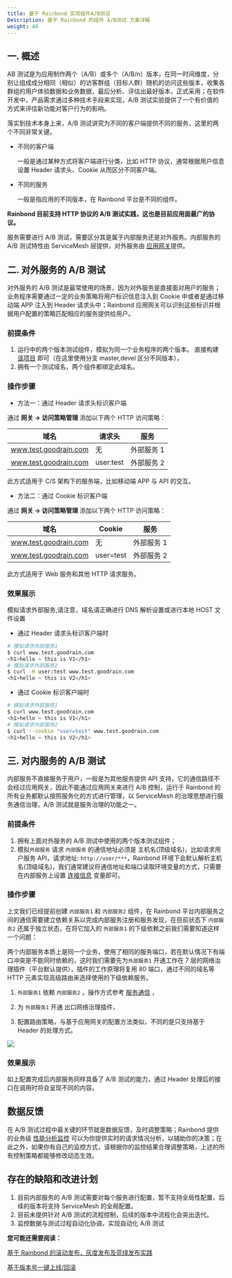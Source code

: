 ```yaml
---
title: 基于 Rainbond 实现组件A/B测试
Description: 基于 Rainbond 的组件 A/B测试 方案详解
weight: 40
---
```


## 一. 概述

AB 测试是为应用制作两个（A/B）或多个（A/B/n）版本，在同一时间维度，分别让组成成分相同（相似）的访客群组（目标人群）随机的访问这些版本，收集各群组的用户体验数据和业务数据，最后分析、评估出最好版本，正式采用；在软件开发中，产品需求通过多种技术手段来实现，A/B 测试实验提供了一个有价值的方式来评估新功能对客户行为的影响。

落实到技术本身上来，A/B 测试讲究为不同的客户端提供不同的服务，这里的两个不同非常关键。

- 不同的客户端

  一般是通过某种方式将客户端进行分类，比如 HTTP 协议，通常根据用户信息设置 Header 请求头、Cookie 从而区分不同客户端。

- 不同的服务

  一般是指应用的不同版本，在 Rainbond 平台是不同的组件。

**Rainbond 目前支持 HTTP 协议的 A/B 测试实践，这也是目前应用面最广的协议。**

服务需要进行 A/B 测试，需要区分其是属于内部服务还是对外服务。内部服务的 A/B 测试特性由 ServiceMesh 层提供，对外服务由 [应用网关](../concept/gateway/)提供。

## 二. 对外服务的 A/B 测试

对外服务的 A/B 测试是最常使用的场景，因为对外服务是直接面对用户的服务；业务程序需要通过一定的业务策略将用户标识信息注入到 Cookie 中或者是通过移动端 APP 注入到 Header 请求头中；Rainbond 应用网关可以识别这些标识并根据用户配置的策略匹配相应的服务提供给用户。

### 前提条件

1. 运行中的两个版本测试组件，模拟为同一个业务程序的两个版本。 直接构建 [该项目](https://github.com/Aaron-23/teststatic) 即可（在这里使用分支 master,devel 区分不同版本），
2. 拥有一个测试域名，两个组件都绑定此域名。

### 操作步骤

- 方法一：通过 Header 请求头标识客户端

通过 **网关 -> 访问策略管理** 添加以下两个 HTTP 访问策略：

| 域名                  | 请求头    | 服务       |
| --------------------- | --------- | ---------- |
| www.test.goodrain.com | 无        | 外部服务 1 |
| www.test.goodrain.com | user:test | 外部服务 2 |

此方式适用于 C/S 架构下的服务端，比如移动端 APP 与 API 的交互。

- 方法二：通过 Cookie 标识客户端

通过 **网关 -> 访问策略管理** 添加以下两个 HTTP 访问策略：

| 域名                  | Cookie    | 服务       |
| --------------------- | --------- | ---------- |
| www.test.goodrain.com | 无        | 外部服务 1 |
| www.test.goodrain.com | user=test | 外部服务 2 |

此方式适用于 Web 服务和其他 HTTP 请求服务。

### 效果展示

模拟请求外部服务,请注意，域名请正确进行 DNS 解析设置或进行本地 HOST 文件设置

- 通过 Header 请求头标识客户端时

```bash
# 模拟请求外部服务1
$ curl www.test.goodrain.com
<h1>hello ~ this is V1</h1>
# 模拟请求外部服务2
$ curl -H user:test www.test.goodrain.com
<h1>hello ~ this is V2</h1>
```

- 通过 Cookie 标识客户端时

```bash
# 模拟请求外部服务1
$ curl www.test.goodrain.com
<h1>hello ~ this is V1</h1>
# 模拟请求外部服务2
$ curl --cookie "user=test" www.test.goodrain.com
<h1>hello ~ this is V2</h1>
```

## 三. 对内服务的 A/B 测试

内部服务不直接服务于用户，一般是为其他服务提供 API 支持，它的通信路径不会经过应用网关，因此不能通过应用网关来进行 A/B 控制，运行于 Rainbond 的所有业务都默认按照服务化的方式进行管理，以 ServiceMesh 的治理思想进行服务通信治理，A/B 测试就是服务治理的功能之一。

### 前提条件

1. 拥有上面对外服务的 A/B 测试中使用的两个版本测试组件；
2. 模拟`外部服务` 请求 `内部服务` 的通信地址必须是 主机名(顶级域名)，比如请求用户服务 API，请求地址: `http://user/***`，Rainbond 环境下会默认解析主机名(顶级域名)，我们通常建议将通信地址和端口读取环境变量的方式，只需要在内部服务上设置 [连接信息](../../user-manual/component-connection/connection_env/) 变量即可。

### 操作步骤

上文我们已经提前创建 `内部服务1` 和 `内部服务2` 组件，在 Rainbond 平台内部服务之间的通信需要建立依赖关系以完成内部服务注册和服务发现，在目前状态下 `内部服务2` 还属于独立状态，在将它加入的 `外部服务1` 的下级依赖之前我们需要知道这样一个问题：

两个内部服务本质上是同一个业务，使用了相同的服务端口，若在默认情况下有端口冲突是不能同时依赖的，这时我们需要先为`外部服务1` 开通工作在 7 层的网络治理插件（平台默认提供），插件的工作原理将复用 80 端口，通过不同的域名等 HTTP 元素实现高级路由来选择使用的下级依赖服务。

1. `外部服务1` 依赖 `内部服务2` ，操作方式参考 [服务通信](http://localhost:1313/docs/user-manual/component-connection/regist_and_discover/) ，
2. 为 `外部服务1` 开通 出口网络治理插件，

3. 配置路由策略，与基于应用网关的配置方法类似，不同的是只支持基于 Header 的处理方式。

<img src="https://grstatic.oss-cn-shanghai.aliyuncs.com/images/docs/5.2/user-manual/best-practices/ab_testing/ab.png" />

### 效果展示

如上配置完成后内部服务同样具备了 A/B 测试的能力，通过 Header 处理后的接口在调用时将会呈现不同的内容。

## 数据反馈

在 A/B 测试过程中最关键的环节就是数据反馈，及时调整策略；Rainbond 提供的业务级 [性能分析监控](../../user-manual/plugin-manage/tcm-plugin/) 可以为你提供实时的请求情况分析，以辅助你的决策；在此之外，如果你有自己的监控方式，请根据你的监控结果合理调整策略，上述的所有控制策略都能够修改动态生效。

## 存在的缺陷和改进计划

1. 目前内部服务的 A/B 测试需要对每个服务进行配置，暂不支持全局性配置，后续的版本将支持 ServiceMesh 的全局配置。
2. 目前未提供针对 A/B 测试的流程控制，后续的版本中流程化会突出迭代。
3. 监控数据与测试过程自动化协调，实现自动化 A/B 测试

**您可能还需要阅读：**

[基于 Rainbond 的滚动发布，灰度发布及蓝绿发布实践](../../get_start/best-practices/app_publishing/)

[基于版本号一键上线/回滚](../../get_start/best-practices/update-rollback/)
